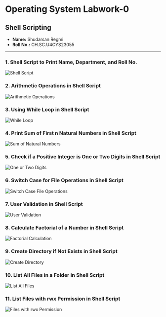 # Operating System Labwork-0

## Shell Scripting

- **Name:** Shudarsan Regmi
- **Roll No.:** CH.SC.U4CYS23055

---

### 1. Shell Script to Print Name, Department, and Roll No.
![Shell Script](https://github.com/ShudarsanRegmi/myDigiNotes/assets/65646203/ecf2e47c-cd09-4c00-b388-e120510bf355)

### 2. Arithmetic Operations in Shell Script
![Arithmetic Operations](https://github.com/ShudarsanRegmi/myDigiNotes/assets/65646203/0f79b4df-33e1-4b7d-937f-c8177fd16387)

### 3. Using While Loop in Shell Script
![While Loop](https://github.com/ShudarsanRegmi/myDigiNotes/assets/65646203/38b5830b-a20b-4bc1-8834-a2c3eb7171cb)

### 4. Print Sum of First n Natural Numbers in Shell Script
![Sum of Natural Numbers](https://github.com/ShudarsanRegmi/myDigiNotes/assets/65646203/c21c45b2-d37e-4995-bf4b-d97908481fb1)

### 5. Check if a Positive Integer is One or Two Digits in Shell Script
![One or Two Digits](https://github.com/ShudarsanRegmi/myDigiNotes/assets/65646203/05e07a56-d2e7-4c1d-9e3e-801b51aeb50f)

### 6. Switch Case for File Operations in Shell Script
![Switch Case File Operations](https://github.com/ShudarsanRegmi/myDigiNotes/assets/65646203/fc630b3f-dea7-4c30-bf74-9bf0e2e24a5e)

### 7. User Validation in Shell Script
![User Validation](https://github.com/ShudarsanRegmi/myDigiNotes/assets/65646203/13ff30d4-c9cd-4c40-b1ac-89c15334ed37)

### 8. Calculate Factorial of a Number in Shell Script
![Factorial Calculation](https://github.com/ShudarsanRegmi/myDigiNotes/assets/65646203/e5c83cfc-e9c5-4697-b896-aa9eec8e846e)

### 9. Create Directory if Not Exists in Shell Script
![Create Directory](https://github.com/ShudarsanRegmi/myDigiNotes/assets/65646203/a31d4d1a-0b9a-4dff-97e7-04c193f1433a)

### 10. List All Files in a Folder in Shell Script
![List All Files](https://github.com/ShudarsanRegmi/myDigiNotes/assets/65646203/10c88752-2001-4ad0-868c-18f8293723e2)

### 11. List Files with rwx Permission in Shell Script
![Files with rwx Permission](https://github.com/ShudarsanRegmi/myDigiNotes/assets/65646203/576a585e-539f-426e-bc18-51ce213845ea)
